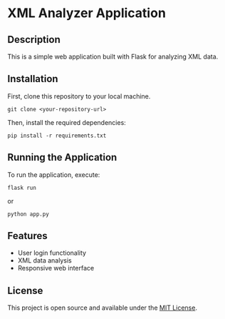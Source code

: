 # XML Analyzer Application

## Description
This is a simple web application built with Flask for analyzing XML data.

## Installation
First, clone this repository to your local machine.

```
git clone <your-repository-url>
```

Then, install the required dependencies:

```
pip install -r requirements.txt
```

## Running the Application
To run the application, execute:

```
flask run
```

or

```
python app.py
```

## Features
- User login functionality
- XML data analysis
- Responsive web interface

## License
This project is open source and available under the [MIT License](LICENSE).